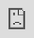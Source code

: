 # Slide Down Interactive Now Playing Bar

<iframe src='https://gfycat.com/ifr/TiredScrawnyEeve' frameborder='0' scrolling='no' width='100%' height='100%' style='position:absolute;top:0;left:0' allowfullscreen></iframe>

This is a very simple custom interactive transition View Controller transition I created. It resembes the popular apps like spotify, ios music app where the now playing music is presented modally.